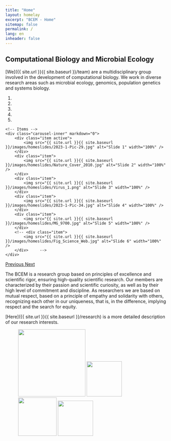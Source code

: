 ```yaml
---
title: "Home"
layout: homelay
excerpt: "BCEM - Home"
sitemap: false
permalink: /
lang: en
inheader: false
---
```


<div style="text-align: left">

## Computational Biology and Microbial Ecology

</div>

[We]({{ site.url }}{{ site.baseurl }}/team) are a multidisciplinary group involved in the development of computational biology. We work in diverse research areas such as microbial ecology, genomics, population genetics and systems biology.


<div markdown="0" id="carousel" class="carousel slide" data-ride="carousel" data-interval="5000" data-pause="hover" >
    <!-- Menu -->
    <ol class="carousel-indicators">
        <li data-target="#carousel" data-slide-to="0" class="active"></li>
        <li data-target="#carousel" data-slide-to="1"></li>
        <li data-target="#carousel" data-slide-to="2"></li>
        <li data-target="#carousel" data-slide-to="3"></li>
        <li data-target="#carousel" data-slide-to="4"></li>
        <!-- <li data-target="#carousel" data-slide-to="5"></li> -->
    </ol>

    <!-- Items -->
    <div class="carousel-inner" markdown="0">
        <div class="item active">
            <img src="{{ site.url }}{{ site.baseurl }}/images/homeslides/2023-1-Pic-29.jpg" alt="Slide 1" width="100%" />
        </div>
        <div class="item">
            <img src="{{ site.url }}{{ site.baseurl }}/images/homeslides/Nature_Cover_2010.jpg" alt="Slide 2" width="100%" />
        </div>
        <div class="item">
            <img src="{{ site.url }}{{ site.baseurl }}/images/homeslides/Virus_1.png" alt="Slide 3" width="100%" />
        </div>
        <div class="item">
            <img src="{{ site.url }}{{ site.baseurl }}/images/homeslides/2023-1-Pic-34.jpg" alt="Slide 4" width="100%" />
        </div>
        <div class="item">
            <img src="{{ site.url }}{{ site.baseurl }}/images/homeslides/MG_9700.jpg" alt="Slide 5" width="100%" />
        </div>
        <!-- <div class="item">
            <img src="{{ site.url }}{{ site.baseurl }}/images/homeslides/Fig_Science_Web.jpg" alt="Slide 6" width="100%" />
        </div>     -->
    </div>
  <a class="left carousel-control" href="#carousel" role="button" data-slide="prev">
    <span class="glyphicon glyphicon-chevron-left" aria-hidden="true"></span>
    <span class="sr-only">Previous</span>
  </a>
  <a class="right carousel-control" href="#carousel" role="button" data-slide="next">
    <span class="glyphicon glyphicon-chevron-right" aria-hidden="true"></span>
    <span class="sr-only">Next</span>
  </a>
</div>


The BCEM is a research group based on principles of excellence and scientific rigor, ensuring high-quality scientific research. Our members are characterized by their passion and scientific curiosity, as well as by their high level of commitment and discipline. As researchers we are based on mutual respect, based on a principle of empathy and solidarity with others, recognizing each other in our uniqueness, that is, in the difference, implying respect and the search for equity. <br> 

[Here]({{ site.url }}{{ site.baseurl }}/research) is a more detailed description of our research interests.


<figure class="fourth">
  <img src="{{ site.url }}{{ site.baseurl }}/images/logopic/Logo_Leiden.jpg" style="width: 210px">
  <img src="{{ site.url }}{{ site.baseurl }}/images/logopic/Logo_Nanofront.jpg" style="width: 110px">
  <img src="{{ site.url }}{{ site.baseurl }}/images/logopic/Logo_NWO.jpg" style="width: 120px">
  <img src="{{ site.url }}{{ site.baseurl }}/images/logopic/Logo_ERC.jpg" style="width: 110px">
</figure>
